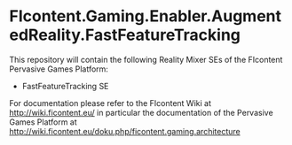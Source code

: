 FIcontent.Gaming.Enabler.AugmentedReality.FastFeatureTracking
=============================================================
This repository will contain the following Reality Mixer SEs of the FIcontent Pervasive Games Platform:
  * FastFeatureTracking SE 
  
For documentation please refer to the FIcontent Wiki at http://wiki.ficontent.eu/ in particular
the documentation of the Pervasive Games Platform at http://wiki.ficontent.eu/doku.php/ficontent.gaming.architecture


